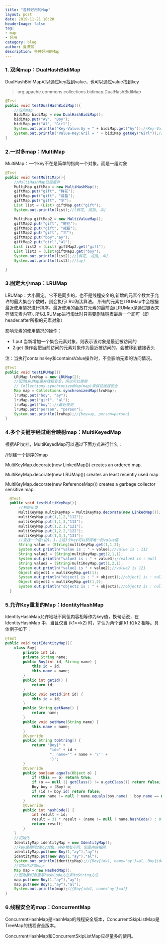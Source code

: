 ```yaml
---
title: "各种好用的Map"
layout: post
date: 2019-11-21 10:20
headerImage: false
tag:
- map
- 好用
category: blog
author: 夏潇熙
description: 各种好用的Map
---
```


### 1. 双向map：DualHashBidiMap

DualHashBidiMap可以通过key找到value，也可以通过value找到key
> org.apache.commons.collections.bidimap.DualHashBidiMap

```java
@Test
public void testDualHashBidiMap(){
    //双向map
    BidiMap bidiMap = new DualHashBidiMap();
    bidiMap.put("Ay", "Boy");
    bidiMap.put("Al", "Girl");
    System.out.println("Key-Value:Ay = " + bidiMap.get("Ay"));//Key-Value:Ay = Boy
    System.out.println("Value-Key:Gril = " + bidiMap.getKey("Girl"));//Value-Key:Gril = Al
}
```

### 2.一对多map：MultiMap

MultiMap：一个key不在是简单的指向一个对象，而是一组对象

```java
@Test
public void testMultiMap(){
    //MultiHashMap已经废弃
    MultiMap giftMap = new MultiHashMap();
    giftMap.put("gift", "鲜花");
    giftMap.put("gift", "戒指");
    giftMap.put("gift", "伞");
    List list = (List) giftMap.get("gift");
    System.out.println(list);//[鲜花, 戒指, 伞]

    MultiMap giftMap2 = new MultiValueMap();
    giftMap2.put("gift", "鲜花");
    giftMap2.put("gift", "戒指");
    giftMap2.put("gift", "伞");
    giftMap2.put("boy","ay");
    giftMap2.put("girl","al");
    List list2 = (List) giftMap2.get("gift");
    List list3 = (List)giftMap2.get("boy");
    System.out.println(list2);//[鲜花, 戒指, 伞]
    System.out.println(list3);//[ay]

}
```

### 3.固定大小map：LRUMap

LRUMap：大小固定。它不是同步的，也不是线程安全的,新增的元素个数大于允许的最大集合个数时，则会执行LRU淘汰算法。 所有的元素在LRUMap中会根据最近使用情况进行排序。最近使用的会放在元素的最前面(LRUMap是通过链表来存储元素内容). 所以LRUMap进行淘汰时只需要删除链表最后一个即可（即header.after所指的元素对象）

影响元素的使用情况的操作：

* 1.put 当新增加一个集合元素对象，则表示该对象是最近被访问的
* 2.get 操作会把当前访问的元素对象作为最近被访问的，会被移到链接表头

注：当执行containsKey和containsValue操作时，不会影响元素的访问情况。

```java
@Test
public void testLRUMap(){
    LRUMap lruMap = new LRUMap(2);
    //因为LRUMap是非线程安全，所以可以使用
    // Collections.synchronizedMap(map)来保证线程安全
    Map map = Collections.synchronizedMap(lruMap);
    lruMap.put("boy", "ay");
    lruMap.put("girl", "al");
    lruMap.get("boy");//最近使用
    lruMap.put("person", "person");
    System.out.println(lruMap);//{boy=ay, person=person}
}
```

### 4.多个关键字经过组合映射map：MultiKeyedMap

根据API文档，MultiKeyedMap可以通过下面方式进行什么：

//创建一个排序的map

MultiKeyMap.decorate(new LinkedMap()) creates an ordered map.

MultiKeyMap.decorate(new LRUMap()) creates an least recently used map.

MultiKeyMap.decorate(new ReferenceMap()) creates a garbage collector sensitive map.

```java
  @Test
  public void testMultiKeyMap(){
      //初始化类
      MultiKeyMap multiKeyMap = MultiKeyMap.decorate(new LinkedMap());
      multiKeyMap.put(1,1,2,"112");
      multiKeyMap.put(1,1,3,"113");
      multiKeyMap.put(1,2,1,"121");
      multiKeyMap.put(1,2,2,"122");
      multiKeyMap.put(1,3,1,"131");
      //查找一个值:由1，1，2这3个key可以获得唯一的value值
      String value = (String)multiKeyMap.get(1,1,2);
      System.out.println("value is : " + value);//value is : 112
      String value3 = (String)multiKeyMap.get(2,1,1);
      System.out.println("value3 is : " + value3);//value3 is : null
      String value2 = (String)multiKeyMap.get(1,2,1);
      System.out.println("value2 is " + value2);//value2 is 121
      Object object1 = multiKeyMap.get(1);
      System.out.println("object1 is : " + object1);//object1 is : null
      Object object2 = multiKeyMap.get(1,2);
      System.out.println("object2 is : " + object2);//object2 is : null
  }
```

### 5.允许Key重复的Map：IdentityHashMap

IdentityHashMap允许地址不同但内容相等作为key值，换句话说，在 IdentityHashMap 中，当且仅当 (k1==k2) 时，才认为两个键 k1 和 k2 相等。具体例子如下：

```java
@Test
public void testIdentityMap(){
    class Boy{
        private int id;
        private String name;
        public Boy(int id, String name) {
            this.id = id;
            this.name = name;
        }
        public int getId() {
            return id;
        }
        public void setId(int id) {
            this.id = id;
        }
        public String getName() {
            return name;
        }
        public void setName(String name) {
            this.name = name;
        }
        @Override
        public String toString() {
            return "Boy{" +
                    "id=" + id +
                    ", name='" + name + '\'' +
                    '}';
        }
        @Override
        public boolean equals(Object o) {
            if (this == o) return true;
            if (o == null || getClass() != o.getClass()) return false;
            Boy boy = (Boy) o;
            if (id != boy.id) return false;
            return name != null ? name.equals(boy.name) : boy.name == null;
        }
        @Override
        public int hashCode() {
            int result = id;
            result = 31 * result + (name != null ? name.hashCode() : 0);
            return result;
        }
    }
    //初始化
    IdentityMap identityMap = new IdentityMap();
    //key是相同的boy对象，内存地址不同，但是内容相同
    identityMap.put(new Boy(1,"ay"),"ay");
    identityMap.put(new Boy(1,"ay"),"al");
    System.out.println(identityMap);//{Boy{id=1, name='ay'}=al, Boy{id=1, name='ay'}=ay}
    //初始化正常map
    Map map = new HashedMap();
    //因为我们有重写hashCode方法和toString方法
    map.put(new Boy(1,"ay"),"ay");
    map.put(new Boy(1,"ay"),"al");
    System.out.println(map);//{Boy{id=1, name='ay'}=al}
}
```

### 6.线程安全的map：ConcurrentMap

ConcurrentHashMap是HashMap的线程安全版本，ConcurrentSkipListMap是TreeMap的线程安全版本。

ConcurrentHashMap和ConcurrentSkipListMap应尽量多的使用。



